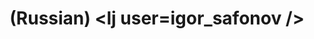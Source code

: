 ---
layout: default
category: mega
lang: en
title: (Russian) &lt;lj user=igor_safonov /&gt;
slug: igor_safonov
tags: design emo friends 
postid: 92
translated: no
---